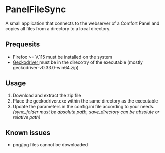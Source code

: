# PanelFileSync
A small application that connects to the webserver of a Comfort Panel and copies all files from a directory to a local directory.

## Prequesits
- Firefox >= V.115 must be installed on the system
- [Geckodriver ](https://github.com/mozilla/geckodriver/releases) must be in the direcotry of the executable (mostly geckodriver-v0.33.0-win64.zip)

## Usage

1. Download and extract the zip file
2. Place the geckodriver.exe within the same directory as the executable
3. Update the parameters in the config.ini file according to your needs. 
_(sync_folder must be absolute path, save_directory can be absolute or relative path)_

## Known issues
- png/jpg files cannot be downloaded
